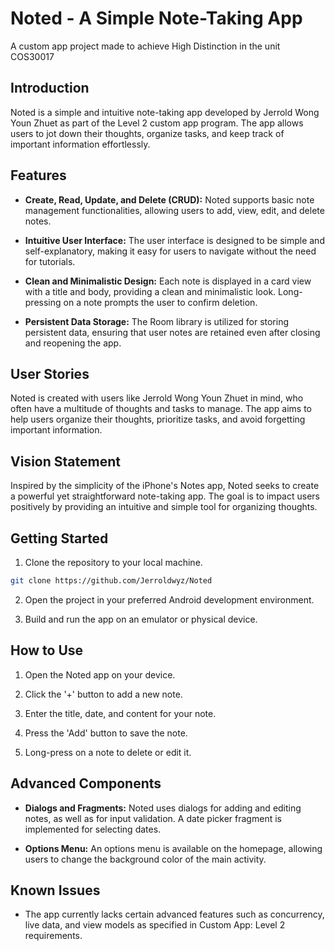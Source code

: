 # Noted - A Simple Note-Taking App
A custom app project made to achieve High Distinction in the unit COS30017

## Introduction

Noted is a simple and intuitive note-taking app developed by Jerrold Wong Youn Zhuet as part of the Level 2 custom app program. The app allows users to jot down their thoughts, organize tasks, and keep track of important information effortlessly.

## Features

- **Create, Read, Update, and Delete (CRUD):** Noted supports basic note management functionalities, allowing users to add, view, edit, and delete notes.
  
- **Intuitive User Interface:** The user interface is designed to be simple and self-explanatory, making it easy for users to navigate without the need for tutorials.

- **Clean and Minimalistic Design:** Each note is displayed in a card view with a title and body, providing a clean and minimalistic look. Long-pressing on a note prompts the user to confirm deletion.

- **Persistent Data Storage:** The Room library is utilized for storing persistent data, ensuring that user notes are retained even after closing and reopening the app.

## User Stories

Noted is created with users like Jerrold Wong Youn Zhuet in mind, who often have a multitude of thoughts and tasks to manage. The app aims to help users organize their thoughts, prioritize tasks, and avoid forgetting important information.

## Vision Statement

Inspired by the simplicity of the iPhone's Notes app, Noted seeks to create a powerful yet straightforward note-taking app. The goal is to impact users positively by providing an intuitive and simple tool for organizing thoughts.

## Getting Started

1. Clone the repository to your local machine.

```bash
git clone https://github.com/Jerroldwyz/Noted
```

2. Open the project in your preferred Android development environment.

3. Build and run the app on an emulator or physical device.


## How to Use

1. Open the Noted app on your device.

2. Click the '+' button to add a new note.

3. Enter the title, date, and content for your note.

4. Press the 'Add' button to save the note.

5. Long-press on a note to delete or edit it.

## Advanced Components

- **Dialogs and Fragments:** Noted uses dialogs for adding and editing notes, as well as for input validation. A date picker fragment is implemented for selecting dates.

- **Options Menu:** An options menu is available on the homepage, allowing users to change the background color of the main activity.

## Known Issues

- The app currently lacks certain advanced features such as concurrency, live data, and view models as specified in Custom App: Level 2 requirements.

